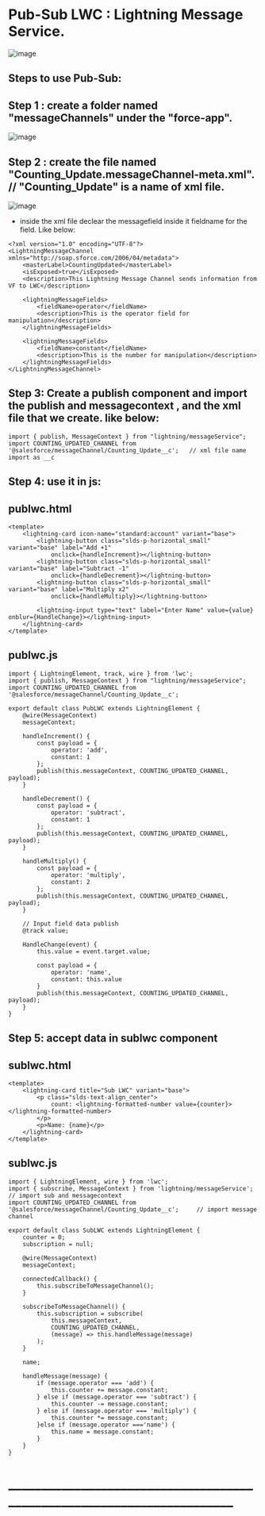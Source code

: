 # Pub-Sub LWC : Lightning Message Service.

![image](https://github.com/gauravxlokhande/LMS-Pub-Sub-Lightning-Message-Service/assets/119065314/90387f9b-bc95-46eb-a57d-73550e3b330b)


## Steps to use Pub-Sub:

## Step 1 : create a folder named "messageChannels" under the "force-app".
![image](https://github.com/gauravxlokhande/Pub-Sub_Lightning_Web_Components/assets/119065314/6cde8c4d-a218-44e1-8595-ceced5b7d549)

## Step 2 : create the file named "Counting_Update.messageChannel-meta.xml".  // "Counting_Update" is a name of xml file.
![image](https://github.com/gauravxlokhande/Pub-Sub_Lightning_Web_Components/assets/119065314/dde18ec3-f5a4-455b-80ca-bd70ed89ea81)

- inside the xml file declear the messagefield inside it fieldname for the field. Like below:

```
<?xml version="1.0" encoding="UTF-8"?>
<LightningMessageChannel xmlns="http://soap.sforce.com/2006/04/metadata">
    <masterLabel>CountingUpdated</masterLabel>
    <isExposed>true</isExposed>
    <description>This Lightning Message Channel sends information from VF to LWC</description>

    <lightningMessageFields>
        <fieldName>operator</fieldName>
        <description>This is the operator field for manipulation</description>
    </lightningMessageFields>

    <lightningMessageFields>
        <fieldName>constant</fieldName>
        <description>This is the number for manipulation</description>
    </lightningMessageFields>
</LightningMessageChannel>
```

## Step 3: Create a  publish component and import the publish and messagecontext , and the xml file that we create. like below:

```
import { publish, MessageContext } from "lightning/messageService";
import COUNTING_UPDATED_CHANNEL from '@salesforce/messageChannel/Counting_Update__c';   // xml file name import as __c
```

## Step 4: use it in js:

## publwc.html
```
<template>
    <lightning-card icon-name="standard:account" variant="base">
        <lightning-button class="slds-p-horizontal_small" variant="base" label="Add +1"
            onclick={handleIncrement}></lightning-button>
        <lightning-button class="slds-p-horizontal_small" variant="base" label="Subtract -1"
            onclick={handleDecrement}></lightning-button>
        <lightning-button class="slds-p-horizontal_small" variant="base" label="Multiply x2"
            onclick={handleMultiply}></lightning-button>

        <lightning-input type="text" label="Enter Name" value={value} onblur={HandleChange}></lightning-input>
    </lightning-card>
</template>
```

## publwc.js
```
import { LightningElement, track, wire } from 'lwc';
import { publish, MessageContext } from "lightning/messageService";
import COUNTING_UPDATED_CHANNEL from '@salesforce/messageChannel/Counting_Update__c';

export default class PubLWC extends LightningElement {
    @wire(MessageContext)
    messageContext;

    handleIncrement() {
        const payload = {
            operator: 'add',
            constant: 1
        };
        publish(this.messageContext, COUNTING_UPDATED_CHANNEL, payload);
    }

    handleDecrement() {
        const payload = {
            operator: 'subtract',
            constant: 1
        };
        publish(this.messageContext, COUNTING_UPDATED_CHANNEL, payload);
    }

    handleMultiply() {
        const payload = {
            operator: 'multiply',
            constant: 2
        };
        publish(this.messageContext, COUNTING_UPDATED_CHANNEL, payload);
    }

    // Input field data publish
    @track value;

    HandleChange(event) {
        this.value = event.target.value;

        const payload = {
            operator: 'name',
            constant: this.value
        }
        publish(this.messageContext, COUNTING_UPDATED_CHANNEL, payload);
    }
}

```

## Step 5: accept data in sublwc component

## sublwc.html
```
<template>
    <lightning-card title="Sub LWC" variant="base">
        <p class="slds-text-align_center">
            count: <lightning-formatted-number value={counter}></lightning-formatted-number>
        </p>
        <p>Name: {name}</p>
    </lightning-card>
</template>
```

## sublwc.js
```
import { LightningElement, wire } from 'lwc';
import { subscribe, MessageContext } from 'lightning/messageService';                     // import sub and messagecontext
import COUNTING_UPDATED_CHANNEL from '@salesforce/messageChannel/Counting_Update__c';     // import message channel

export default class SubLWC extends LightningElement {
    counter = 0;
    subscription = null;

    @wire(MessageContext)
    messageContext;

    connectedCallback() {
        this.subscribeToMessageChannel();
    }

    subscribeToMessageChannel() {
        this.subscription = subscribe(
            this.messageContext,
            COUNTING_UPDATED_CHANNEL,
            (message) => this.handleMessage(message)
        );
    }

    name;

    handleMessage(message) {
        if (message.operator === 'add') {
            this.counter += message.constant;
        } else if (message.operator === 'subtract') {
            this.counter -= message.constant;
        } else if (message.operator === 'multiply') {
            this.counter *= message.constant;
        }else if (message.operator ==='name') {
            this.name = message.constant;
        }
    }
}

```

 # _______________________________________________________________________
